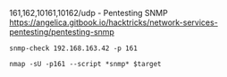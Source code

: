 161,162,10161,10162/udp - Pentesting SNMP
https://angelica.gitbook.io/hacktricks/network-services-pentesting/pentesting-snmp

```
snmp-check 192.168.163.42 -p 161

```
```
nmap -sU -p161 --script *snmp* $target
```

